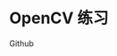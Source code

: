<!--
 * @Description:Readme
 * @Version:第一版
 * @Author: 雨宫
 * @Date: 2021-08-27 16:59:15
 * @LastEditors: 雨宫
 * @LastEditTime: 2021-08-27 18:14:18
-->

# OpenCV 练习

<!-- @import "[TOC]" {cmd="toc" depthFrom=2 depthTo=3 orderedList=false} -->

Github
